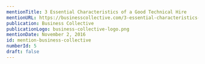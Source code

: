 ```yaml
---
mentionTitle: 3 Essential Characteristics of a Good Technical Hire
mentionURL: https://businesscollective.com/3-essential-characteristics-of-a-good-technical-hire/
publication: Business Collective
publicationLogo: business-collective-logo.png
mentionDate: November 2, 2016
id: mention-business-collective
numberId: 5
draft: false
---
```

